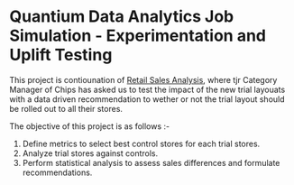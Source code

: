 # Quantium Data Analytics Job Simulation - Experimentation and Uplift Testing

This project is contiounation of [Retail Sales Analysis]([AlifSafwan01/retail-sales-analysis/README.md](https://github.com/AlifSafwan01/retail-sales-analysis)), where tjr Category Manager of Chips has asked us to test the impact of the new trial layouats with a data driven recommendation to wether or not the trial layout should be rolled out to all their stores.

The objective of this project is as follows :-
1. Define metrics to select best control stores for each trial stores.
2. Analyze trial stores against controls.
3. Perform statistical analysis to assess sales differences and formulate recommendations.
